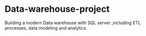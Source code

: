 # Data-warehouse-project
Building a modern Data warehouse with SQL server ,including ETL processes, data modeling and analytics.

